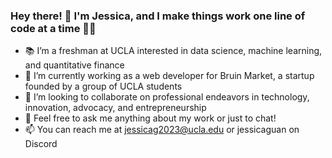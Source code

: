### Hey there! 👋 I'm Jessica, and I make things work one line of code at a time 👩‍💻

- 📚 I’m a freshman at UCLA interested in data science, machine learning, and quantitative finance
- 🐻 I’m currently working as a web developer for Bruin Market, a startup founded by a group of UCLA students
- 👯 I’m looking to collaborate on professional endeavors in technology, innovation, advocacy, and entrepreneurship
- 💬 Feel free to ask me anything about my work or just to chat!
- 📫 You can reach me at jessicag2023@ucla.edu or jessicaguan on Discord
